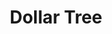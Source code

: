 ---
title: "Dollar Tree"
url: /clearwater/dollar-tree-gulf-to-bay-boulevard-2/
shop: variety store
---